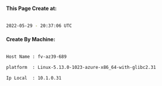 
   
#### This Page Create at:

```bash

2022-05-29 - 20:37:06 UTC

```

#### Create By Machine:

```bash

Host Name : fv-az39-689

platform  : Linux-5.13.0-1023-azure-x86_64-with-glibc2.31

Ip Local  : 10.1.0.31

```

